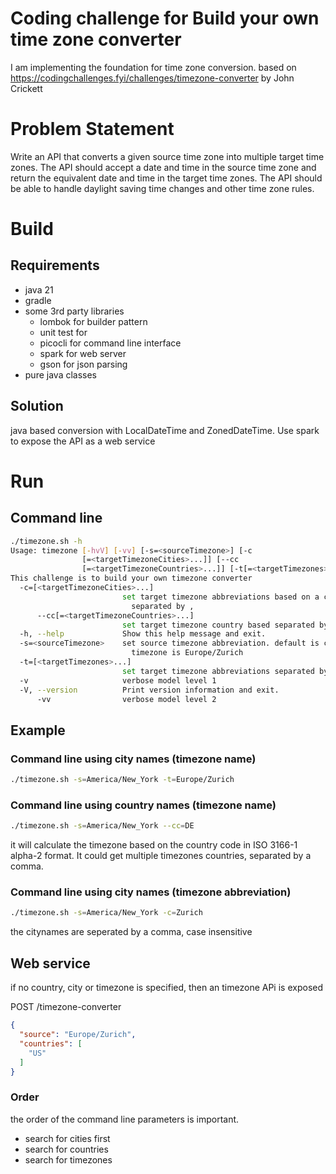 # Coding challenge for Build your own time zone converter

I am implementing the foundation for time zone conversion.
based on https://codingchallenges.fyi/challenges/timezone-converter
by John Crickett

# Problem Statement
Write an API that converts a given source time zone into multiple target time zones. The API should accept a date and time in the source time zone and return the equivalent date and time in the target time zones.
The API should be able to handle daylight saving time changes and other time zone rules.

# Build

## Requirements

- java 21
- gradle 
- some 3rd party libraries
  - lombok for builder pattern
  - unit test for 
  - picocli for command line interface
  - spark for web server
  - gson for json parsing
- pure java classes 

## Solution 

java based conversion with LocalDateTime and ZonedDateTime.
Use spark to expose the API as a web service

# Run

## Command line
```bash
./timezone.sh -h
Usage: timezone [-hvV] [-vv] [-s=<sourceTimezone>] [-c
                [=<targetTimezoneCities>...]] [--cc
                [=<targetTimezoneCountries>...]] [-t[=<targetTimezones>...]]
This challenge is to build your own timezone converter
  -c=[<targetTimezoneCities>...]
                         set target timezone abbreviations based on a city name
                           separated by ,
      --cc[=<targetTimezoneCountries>...]
                         set target timezone country based separated by ,
  -h, --help             Show this help message and exit.
  -s=<sourceTimezone>    set source timezone abbreviation. default is current
                           timezone is Europe/Zurich
  -t=[<targetTimezones>...]
                         set target timezone abbreviations separated by ,
  -v                     verbose model level 1
  -V, --version          Print version information and exit.
      -vv                verbose model level 2
```

## Example

### Command line using city names (timezone name)
```bash
./timezone.sh -s=America/New_York -t=Europe/Zurich
```

### Command line using country names (timezone name)
```bash
./timezone.sh -s=America/New_York --cc=DE
```

it will calculate the timezone based on the country code in ISO 3166-1 alpha-2 format.
It could get multiple timezones countries, separated by a comma.

### Command line using city names (timezone abbreviation)
```bash
./timezone.sh -s=America/New_York -c=Zurich
```

the citynames are seperated by a comma, case insensitive

## Web service
if no country,  city or timezone is specified, then  an timezone APi is exposed

POST /timezone-converter
```json
{
  "source": "Europe/Zurich",
  "countries": [
    "US"
  ]
}
```


### Order

the order of the command line parameters is important.
- search for cities first
- search for countries
- search for timezones

